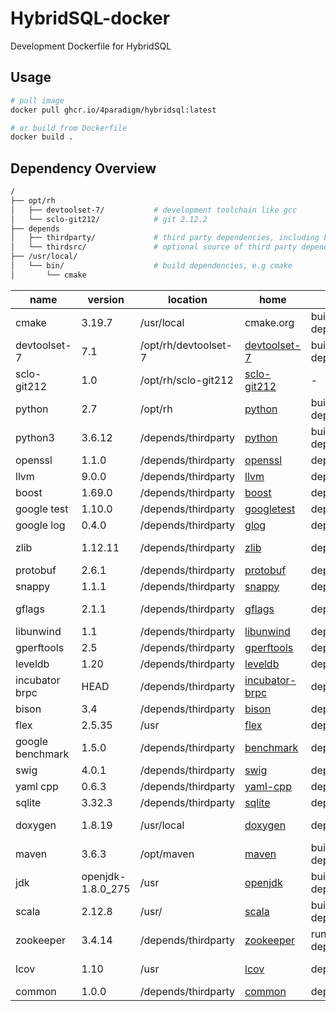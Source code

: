# HybridSQL-docker

Development Dockerfile for HybridSQL

## Usage

```bash
# pull image
docker pull ghcr.io/4paradigm/hybridsql:latest

# or build from Dockerfile
docker build .
```

## Dependency Overview

```sh
/
├── opt/rh
│   ├── devtoolset-7/           # development toolchain like gcc
│   └── sclo-git212/            # git 2.12.2
├── depends
│   ├── thirdparty/             # third party dependencies, including binary and libs
│   └── thirdsrc/               # optional source of third party dependencies
├── /usr/local/
│   └── bin/                    # build dependencies, e.g cmake
│       └── cmake
```

| name | version | location | home | type | usage |
| ---- | ----    |  ----    | ---- | ---- | ----  |
| cmake | 3.19.7 | /usr/local | cmake.org | build dependency | build system tool |
| devtoolset-7 | 7.1 | /opt/rh/devtoolset-7 | [devtoolset-7](https://www.softwarecollections.org/en/scls/rhscl/devtoolset-7/) | build dependency | toolchain |
| sclo-git212 | 1.0 | /opt/rh/sclo-git212 | [sclo-git212](https://www.softwarecollections.org/en/scls/sclo/sclo-git212/) | - | version control |
| python | 2.7 | /opt/rh | [python](python.org) | build dependency | tool |
| python3 | 3.6.12 | /depends/thirdparty | [python](python.org) | build dependency | tool |
| openssl | 1.1.0 | /depends/thirdparty | [openssl](https://github.com/openssl/openssl) | dependency | lib |
| llvm | 9.0.0 | /depends/thirdparty | [llvm](https://llvm.org/) | dependency | lib |
| boost | 1.69.0 | /depends/thirdparty | [boost](https://www.boost.org) | dependency | lib |
| google test | 1.10.0 | /depends/thirdparty | [googletest](https://github.com/google/googletest) | dependency | test lib |
| google log | 0.4.0 | /depends/thirdparty | [glog](https://github.com/google/glog) | dependency | logging lib |
| zlib | 1.12.11 | /depends/thirdparty | [zlib](https://github.com/madler/zlib) | dependency | compression library |
| protobuf | 2.6.1 | /depends/thirdparty |  [protobuf](https://github.com/protocolbuffers/protobuf) | dependency | serialization |
| snappy | 1.1.1 | /depends/thirdparty | [snappy](https://github.com/google/snappy) | dependency | compression |
| gflags | 2.1.1 | /depends/thirdparty | [gflags](https://github.com/gflags/gflags) | dependency | command line lib |
| libunwind | 1.1 | /depends/thirdparty | [libunwind](https://github.com/libunwind/libunwind) | dependency | lib |
| gperftools | 2.5 | /depends/thirdparty | [gperftools](https://github.com/gperftools/gperftools) | dependency | lib |
| leveldb | 1.20 | /depends/thirdparty | [leveldb](https://github.com/google/leveldb) | dependency | lib |
| incubator brpc | HEAD | /depends/thirdparty | [incubator-brpc](https://github.com/4paradigm/incubator-brpc) | dependency | lib |
| bison | 3.4 | /depends/thirdparty | [bison](https://www.gnu.org/software/bison/) | dependency | lib |
| flex | 2.5.35 | /usr | [flex](https://github.com/westes/flex) | dependency | tool & lib |
| google benchmark | 1.5.0 | /depends/thirdparty | [benchmark](https://github.com/google/benchmark) | dependency | lib |
| swig | 4.0.1 | /depends/thirdparty | [swig](https://github.com/swig/swig) | dependency | lib |
| yaml cpp | 0.6.3 | /depends/thirdparty | [yaml-cpp](https://github.com/jbeder/yaml-cpp) | dependency | lib |
| sqlite | 3.32.3 | /depends/thirdparty | [sqlite](https://github.com/sqlite/sqlite) | dependency | lib |
| doxygen | 1.8.19 | /usr/local | [doxygen](https://github.com/doxygen/doxygen) | dependency | document tool |
| maven | 3.6.3 | /opt/maven | [maven](https://maven.apache.org) | build dependency | java build tool |
| jdk | openjdk-1.8.0_275 | /usr | [openjdk](https://openjdk.java.net/) | build&runtime dependency | java compiler |
| scala | 2.12.8 | /usr/ | [scala](https://www.scala-lang.org/) | build dependency | scala compiler |
| zookeeper | 3.4.14 | /depends/thirdparty | [zookeeper](https://zookeeper.apache.org/releases.html) | runtime dependency | |
| lcov | 1.10 | /usr | [lcov](https://github.com/linux-test-project/lcov) | dependency | coverage tool |
| common | 1.0.0 | /depends/thirdparty | [common](https://github.com/4paradigm/common) | dependency | lib |
